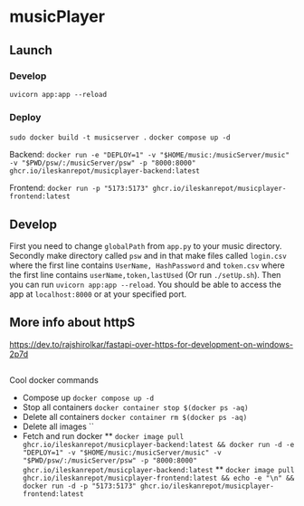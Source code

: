 # musicPlayer

## Launch
### Develop
`uvicorn app:app --reload`



### Deploy
`sudo docker build -t musicserver .`
`docker compose up -d`

Backend:
`docker run -e "DEPLOY=1" -v "$HOME/music:/musicServer/music" -v "$PWD/psw/:/musicServer/psw" -p "8000:8000" ghcr.io/ileskanrepot/musicplayer-backend:latest`

Frontend:
`docker run -p "5173:5173" ghcr.io/ileskanrepot/musicplayer-frontend:latest`
 
## Develop
First you need to change `globalPath` from `app.py` to your music directory. Secondly make directory called `psw` and in that make files called `login.csv` where the first line contains `UserName, HashPassword` and `token.csv` where the first line contains `userName,token,lastUsed` (Or run `./setUp.sh`). Then you can run `uvicorn app:app --reload`. You should be able to access the app at `localhost:8000` or at your specified port.

## More info about httpS
https://dev.to/rajshirolkar/fastapi-over-https-for-development-on-windows-2p7d

##
Cool docker commands
* Compose up `docker compose up -d`
* Stop all containers `docker container stop $(docker ps -aq)`
* Delete all containers `docker container rm $(docker ps -aq)`
* Delete all images ``
* Fetch and run docker
** `docker image pull ghcr.io/ileskanrepot/musicplayer-backend:latest && docker run -d -e "DEPLOY=1" -v "$HOME/music:/musicServer/music" -v "$PWD/psw/:/musicServer/psw" -p "8000:8000" ghcr.io/ileskanrepot/musicplayer-backend:latest`
** `docker image pull ghcr.io/ileskanrepot/musicplayer-frontend:latest && echo -e "\n" && docker run -d -p "5173:5173" ghcr.io/ileskanrepot/musicplayer-frontend:latest`
